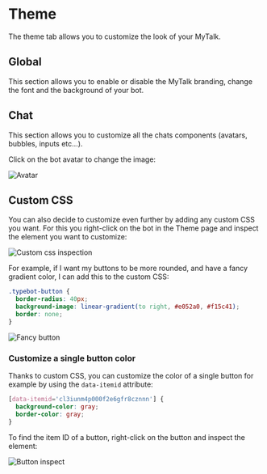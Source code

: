 # Theme

The theme tab allows you to customize the look of your MyTalk.

## Global

This section allows you to enable or disable the MyTalk branding, change the font and the background of your bot.

## Chat

This section allows you to customize all the chats components (avatars, bubbles, inputs etc...).

Click on the bot avatar to change the image:

<img
src="/img/theme/avatar.png"
alt="Avatar"/>

## Custom CSS

You can also decide to customize even further by adding any custom CSS you want. For this you right-click on the bot in the Theme page and inspect the element you want to customize:

<img
  src="/img/theme/custom-css.png"
  alt="Custom css inspection"
/>

For example, if I want my buttons to be more rounded, and have a fancy gradient color, I can add this to the custom CSS:

```css
.typebot-button {
  border-radius: 40px;
  background-image: linear-gradient(to right, #e052a0, #f15c41);
  border: none;
}
```

<img
  src="/img/theme/fancy-button.png"
  alt="Fancy button"
/>

### Customize a single button color

Thanks to custom CSS, you can customize the color of a single button for example by using the `data-itemid` attribute:

```css
[data-itemid='cl3iunm4p000f2e6gfr8cznnn'] {
  background-color: gray;
  border-color: gray;
}
```

To find the item ID of a button, right-click on the button and inspect the element:

<img
    src="/img/theme/button-inspect.png"
    alt="Button inspect"
  />
